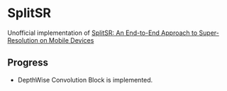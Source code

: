 # SplitSR
Unofficial implementation of [SplitSR: An End-to-End Approach to Super-Resolution on Mobile Devices](https://arxiv.org/abs/2101.07996)

## Progress
- DepthWise Convolution Block is implemented.
